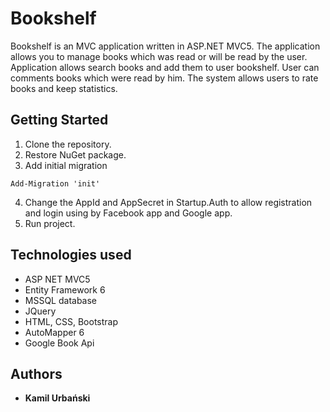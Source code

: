 # Bookshelf

Bookshelf is an MVC application written in ASP.NET MVC5. The application allows you to manage books which was read or will be read 
by the user. Application allows search books and add them to user bookshelf. User can comments books which were read by him.  The system allows
users to rate books and keep statistics.

## Getting Started

1. Clone the repository.
2. Restore NuGet package.
3. Add initial migration
```
Add-Migration 'init'
```
4. Change the AppId and AppSecret in Startup.Auth to allow registration and login using by Facebook app and Google app.
5. Run project. 

## Technologies used
- ASP NET MVC5
- Entity Framework 6
- MSSQL database
- JQuery
- HTML, CSS, Bootstrap
- AutoMapper 6
- Google Book Api

## Authors

* **Kamil Urbański**

